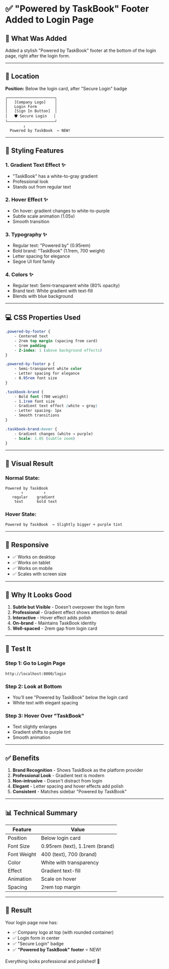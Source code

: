 # ✅ "Powered by TaskBook" Footer Added to Login Page

## 🎯 What Was Added

Added a stylish "Powered by TaskBook" footer at the bottom of the login page, right after the login form.

---

## 📍 Location

**Position:** Below the login card, after "Secure Login" badge

```
┌─────────────────────┐
│   [Company Logo]    │
│   Login Form        │
│   [Sign In Button]  │
│   🛡️ Secure Login   │
└─────────────────────┘
        ↓
  Powered by TaskBook  ← NEW!
```

---

## 🎨 Styling Features

### **1. Gradient Text Effect** ✨
- "TaskBook" has a white-to-gray gradient
- Professional look
- Stands out from regular text

### **2. Hover Effect** ✨
- On hover: gradient changes to white-to-purple
- Subtle scale animation (1.05x)
- Smooth transition

### **3. Typography** ✨
- Regular text: "Powered by" (0.95rem)
- Bold brand: "TaskBook" (1.1rem, 700 weight)
- Letter spacing for elegance
- Segoe UI font family

### **4. Colors** ✨
- Regular text: Semi-transparent white (80% opacity)
- Brand text: White gradient with text-fill
- Blends with blue background

---

## 💻 CSS Properties Used

```css
.powered-by-footer {
    - Centered text
    - 2rem top margin (spacing from card)
    - 1rem padding
    - Z-index: 1 (above background effects)
}

.powered-by-footer p {
    - Semi-transparent white color
    - Letter spacing for elegance
    - 0.95rem font size
}

.taskbook-brand {
    - Bold font (700 weight)
    - 1.1rem font size
    - Gradient text effect (white → gray)
    - Letter spacing: 1px
    - Smooth transitions
}

.taskbook-brand:hover {
    - Gradient changes (white → purple)
    - Scale: 1.05 (subtle zoom)
}
```

---

## 🎯 Visual Result

### **Normal State:**
```
Powered by TaskBook
       ↑         ↑
   regular    gradient
    text      bold text
```

### **Hover State:**
```
Powered by TaskBook  ← Slightly bigger + purple tint
```

---

## 📱 Responsive

- ✅ Works on desktop
- ✅ Works on tablet
- ✅ Works on mobile
- ✅ Scales with screen size

---

## 🎨 Why It Looks Good

1. **Subtle but Visible** - Doesn't overpower the login form
2. **Professional** - Gradient effect shows attention to detail
3. **Interactive** - Hover effect adds polish
4. **On-brand** - Maintains TaskBook identity
5. **Well-spaced** - 2rem gap from login card

---

## 🧪 Test It

### **Step 1:** Go to Login Page
```
http://localhost:8000/login
```

### **Step 2:** Look at Bottom
- You'll see "Powered by TaskBook" below the login card
- White text with elegant spacing

### **Step 3:** Hover Over "TaskBook"
- Text slightly enlarges
- Gradient shifts to purple tint
- Smooth animation

---

## ✅ Benefits

1. **Brand Recognition** - Shows TaskBook as the platform provider
2. **Professional Look** - Gradient text is modern
3. **Non-intrusive** - Doesn't distract from login
4. **Elegant** - Letter spacing and hover effects add polish
5. **Consistent** - Matches sidebar "Powered by TaskBook"

---

## 📊 Technical Summary

| Feature | Value |
|---------|-------|
| Position | Below login card |
| Font Size | 0.95rem (text), 1.1rem (brand) |
| Font Weight | 400 (text), 700 (brand) |
| Color | White with transparency |
| Effect | Gradient text-fill |
| Animation | Scale on hover |
| Spacing | 2rem top margin |

---

## 🎉 Result

Your login page now has:
- ✅ Company logo at top (with rounded container)
- ✅ Login form in center
- ✅ "Secure Login" badge
- ✅ **"Powered by TaskBook" footer** ⭐ NEW!

Everything looks professional and polished! 🚀
